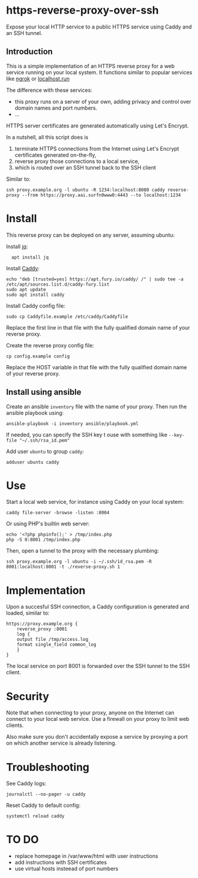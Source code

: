 # https-reverse-proxy-over-ssh

Expose your local HTTP service to a public HTTPS service using Caddy and an SSH tunnel.

## Introduction

This is a simple implementation of an HTTPS reverse proxy for a web service running on your local system.
It functions similar to popular services like
[ngrok](https://ngrok.com/) or
[localhost.run](http://localhost.run/)

The difference with these services:
- this proxy runs on a server of your own, adding privacy and control over domain names and port numbers.
- ...
 
HTTPS server certificates are generated automatically using Let's Encrypt.

In a nutshell, all this script does is

1. terminate HTTPS connections from the Internet using Let's Encrypt certificates generated on-the-fly,
2. reverse proxy those connections to a local service,
3. which is routed over an SSH tunnel back to the SSH client

Similar to:

    ssh proxy.example.org -l ubuntu -R 1234:localhost:8080 caddy reverse-proxy --from https://proxy.aai.surfn0www0:4443 --to localhost:1234


# Install

This reverse proxy can be deployed on any server, assuming ubuntu:

Install [jq](https://stedolan.github.io/jq/):

      apt install jq

Install [Caddy](https://caddyserver.com/docs/download):

    echo "deb [trusted=yes] https://apt.fury.io/caddy/ /" | sudo tee -a /etc/apt/sources.list.d/caddy-fury.list
    sudo apt update
    sudo apt install caddy

Install Caddy config file:

    sudo cp Caddyfile.example /etc/caddy/Caddyfile

Replace the first line in that file with the fully qualified domain name of your reverse proxy.

Create the reverse proxy config file:

    cp config.example config

Replace the HOST variable in that file with the fully qualified domain name of your reverse proxy.

## Install using ansible

Create an ansible `inventory` file with the name of your proxy.
Then run the ansible playbook using:

    ansible-playbook -i inventory ansible/playbook.yml

If needed, you can specify the SSH key t ouse with  something like `--key-file "~/.ssh/rsa_id.pem"`

Add user `ubuntu` to group `caddy`:

    adduser ubuntu caddy

# Use

Start a local web service, for instance using Caddy on your local system:

    caddy file-server -browse -listen :8004

Or using PHP's builtin web server:

    echo '<?php phpinfo();' > /tmp/index.php
    php -S 0:8001 /tmp/index.php 

Then, open a tunnel to the proxy with the necessary plumbing:

    ssh proxy.example.org -l ubuntu -i ~/.ssh/id_rsa.pem -R 8001:localhost:8001 -t ./reverse-proxy.sh 1

# Implementation

Upon a succesful SSH connection, a Caddy configuration is generated and loaded, similar to:

```
https://proxy.example.org {
    reverse_proxy :8001
    log {
	output file /tmp/access.log
	format single_field common_log
    }
}
```

The local service on port 8001 is forwarded over the SSH tunnel to the SSH client.

# Security

Note that when connecting to your proxy, anyone on the Internet can connect to your local web service.
Use a firewall on your proxy to limit web clients.

Also make sure you don't accidentally expose a service by proxying a port on which another service is already listening.

# Troubleshooting

See Caddy logs:

    journalctl --no-pager -u caddy

Reset Caddy to default config:

    systemctl reload caddy

#  TO DO

- replace homepage in /var/www/html with user instructions
- add instructions with SSH certificates
- use virtual hosts insteead of port numbers

